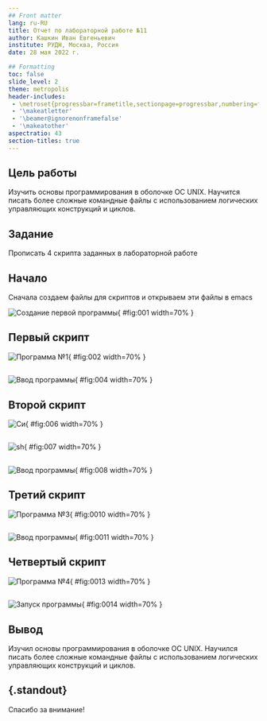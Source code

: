 ```yaml
---
## Front matter
lang: ru-RU
title: Отчет по лабораторной работе №11
author: Кашкин Иван Евгеньевич
institute: РУДН, Москва, Россия
date: 28 мая 2022 г.

## Formatting
toc: false
slide_level: 2
theme: metropolis
header-includes: 
 - \metroset{progressbar=frametitle,sectionpage=progressbar,numbering=fraction}
 - '\makeatletter'
 - '\beamer@ignorenonframefalse'
 - '\makeatother'
aspectratio: 43
section-titles: true
---
```


## Цель работы 

Изучить основы программирования в оболочке ОС UNIX. Научится писать более сложные командные файлы с использованием логических управляющих конструкций и циклов.

## Задание

Прописать 4 скрипта заданных в лабораторной работе

## Начало 

Сначала создаем файлы для скриптов и открываем эти файлы в emacs

![Создание первой программы](image/1.png){ #fig:001 width=70% }

## Первый скрипт

![Программа №1](image/2.png){ #fig:002 width=70% }

## 
  
![Ввод программы](image/4.png){ #fig:004 width=70% }

## Второй скрипт

![Си](image/6.png){ #fig:006 width=70% } 

##

![sh](image/7.png){ #fig:007 width=70% }

## 

![Ввод программы](image/8.png){ #fig:008 width=70% }

## Третий скрипт

![Программа №3](image/10.png){ #fig:0010 width=70% }

## 

![Ввод программы](image/11.png){ #fig:0011 width=70% }

## Четвертый скрипт 

![Программа №4](image/13.png){ #fig:0013 width=70% }

##

![Запуск программы](image/14.png){ #fig:0014 width=70% }

## Вывод

Изучил основы программирования в оболочке ОС UNIX. Научился писать более сложные командные файлы с использованием логических управляющих конструкций и циклов.

## {.standout}

Спасибо за внимание!
